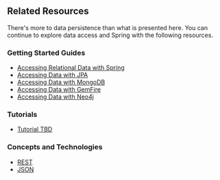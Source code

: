## Related Resources

There's more to data persistence than what is presented here. You can continue to explore data access and Spring with the following resources.

### Getting Started Guides

* [Accessing Relational Data with Spring][gs-relational-data-access]
* [Accessing Data with JPA][gs-accessing-data-jpa]
* [Accessing Data with MongoDB][gs-accessing-data-mongo]
* [Accessing Data with GemFire][gs-accessing-data-gemfire]
* [Accessing Data with Neo4j][gs-accessing-data-neo4j]

[gs-relational-data-access]: /guides/gs/relational-data-access/content
[gs-accessing-data-mongo]: /guides/gs/accessing-data-mongo/content
[gs-accessing-data-jpa]: /guides/gs/accessing-data-jpa/content
[gs-accessing-data-gemfire]: /guides/gs/accessing-data-gemfire/content
[gs-accessing-data-neo4j]: /guides/gs/accessing-data-neo4j/content

### Tutorials

* [Tutorial TBD][tut-tbd]

[tut-tbd]: /guides/tutorials/tbd

### Concepts and Technologies

* [REST][u-rest]
* [JSON][u-json]

[u-rest]: /understanding/rest
[u-json]: /understanding/json
